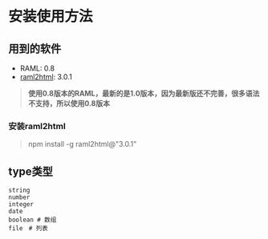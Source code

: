 # 安装使用方法

## 用到的软件

* RAML: 0.8
* [raml2html](https://github.com/kevinrenskers/raml2html): 3.0.1

> **使用0.8版本的RAML，最新的是1.0版本，因为最新版还不完善，很多语法不支持，所以使用0.8版本**

### 安装raml2html
> npm install -g raml2html@"3.0.1"

## type类型

```
string
number
integer
date
boolean # 数组
file　# 列表
```